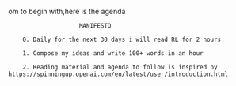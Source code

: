   om to begin with,here is the agenda

                        MANIFESTO     

        0. Daily for the next 30 days i will read RL for 2 hours

        1. Compose my ideas and write 100+ words in an hour

        2. Reading material and agenda to follow is inspired by https://spinningup.openai.com/en/latest/user/introduction.html

